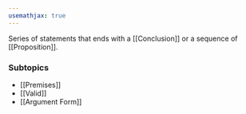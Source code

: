 ```yaml
---
usemathjax: true
---
```


Series of statements that ends with a [[Conclusion]] or a sequence of [[Proposition]].

### Subtopics
- [[Premises]]
- [[Valid]]
- [[Argument Form]]
